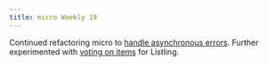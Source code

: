 ```yaml
---
title: micro Weekly 19
---
```


Continued refactoring micro to
[handle asynchronous errors](https://github.com/noyainrain/micro/issues/24). Further experimented
with [voting on items](https://github.com/noyainrain/listling/issues/15) for Listling.
